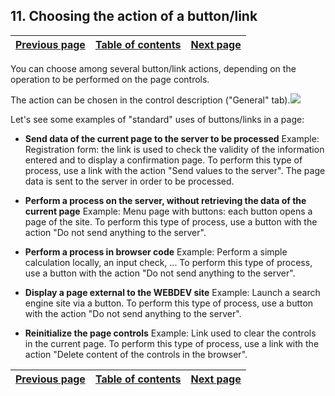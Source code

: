 
## 11. Choosing the action of a button/link
			

| [Previous page](../Concepts_WB/1410087468.md) | [Table of contents](../Concepts_WB/1410087102.md) | [Next page](../Concepts_WB/1410087470.md) |
| --- | --- | --- |



<a name="NOTE1"></a>
<a name="NOTE1_1"></a>
You can choose among several button/link actions, depending on the operation to be performed on the page controls.

The action can be chosen in the control description ("General" tab).![](https://doc.pcsoft.fr/en-US/images/image.awp?langid=3&name=P4_Op%E9ration%20sur%20les%20champs%20-%20HC%20N%B0001.gif)


Let's see some examples of "standard" uses of buttons/links in a page:

- **Send data of the current page to the server to be processed**
	Example: Registration form: the link is used to check the validity of the information entered and to display a confirmation page.
	To perform this type of process, use a link with the action "Send values to the server". The page data is sent to the server in order to be processed.




- **Perform a process on the server, without retrieving the data of the current page**
	Example: Menu page with buttons: each button opens a page of the site.
	To perform this type of process, use a button with the action "Do not send anything to the server".




- **Perform a process in browser code**
	Example: Perform a simple calculation locally, an input check, ...
	To perform this type of process, use a button with the action "Do not send anything to the server".




- **Display a page external to the WEBDEV site**
	Example: Launch a search engine site via a button.
	To perform this type of process, use a button with the action "Do not send anything to the server".




- **Reinitialize the page controls**
	Example: Link used to clear the controls in the current page.
	To perform this type of process, use a link with the action "Delete content of the controls in the browser".




| [Previous page](../Concepts_WB/1410087468.md) | [Table of contents](../Concepts_WB/1410087102.md) | [Next page](../Concepts_WB/1410087470.md) |
| --- | --- | --- |





